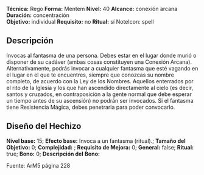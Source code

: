 
**Técnica:** Rego
**Forma:** Mentem
**Nivel:** 40
**Alcance:** conexión arcana 
**Duración:** concentración  
**Objetivo:** individual
**Requisito:** no
**Ritual:** sí
NoteIcon: spell




## Descripción 
<p>Invocas al fantasma de una persona. Debes estar en el lugar donde murió o disponer de su cadáver (ambas cosas constituyen una Conexión Arcana). Alternativamente, podrás invocar a cualquier fantasma que esté vagando en el lugar en el que te encuentres, siempre que conozcas su nombre completo, de acuerdo con la Ley de los Nombres. Aquellos enterrados por el rito de la Iglesia y los que han ascendido directamente al cielo (es decir, santos y cruzados, en contraposición a la gente normal que debe esperar un tiempo antes de su ascensión) no podrán ser invocados. Si el fantasma tiene Resistencia Mágica, debes penetrarla para poder convocarlo.</p>

## Diseño del Hechizo 

**Nivel base:** 15; **Efecto base:** Invoca a un fantasma (ritual).;  **Tamaño del **Objetivo:**** 0; **Complejidad:** ; **Requisito de Mejora:** 0; **General:** false; **Ritual:** true; **Bono:** 0; **Descripción del** **Bono:** 

Fuente: ArM5 página 228